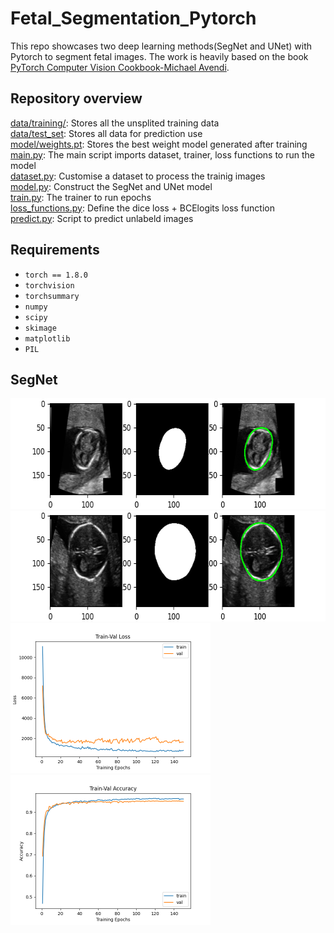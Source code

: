 # Fetal_Segmentation_Pytorch
This repo showcases two deep learning methods(SegNet and UNet) with Pytorch to segment fetal images. The work is heavily based on the book [
PyTorch Computer Vision Cookbook-Michael Avendi](https://www.packtpub.com/product/pytorch-computer-vision-cookbook/9781838644833).
## Repository overview
[data/training/](https://github.com/SimonZeng7108/Fetal_Segmentation_Pytorch/tree/main/data/training): Stores all the unsplited training data <br/>
[data/test_set](https://github.com/SimonZeng7108/Fetal_Segmentation_Pytorch/tree/main/data/test_set): Stores all data for prediction use <br/>
[model/weights.pt](https://github.com/SimonZeng7108/Fetal_Segmentation_Pytorch/blob/main/models/weights.pt): Stores the best weight model generated after training<br/>
[main.py](https://github.com/SimonZeng7108/Fetal_Segmentation_Pytorch/blob/main/main.py): The main script imports dataset, trainer, loss functions to run the model <br/>
[dataset.py](https://github.com/SimonZeng7108/Fetal_Segmentation_Pytorch/blob/main/dataset.py): Customise a dataset to process the trainig images <br/>
[model.py](https://github.com/SimonZeng7108/Fetal_Segmentation_Pytorch/blob/main/model.py): Construct the SegNet and UNet model <br/>
[train.py](https://github.com/SimonZeng7108/Fetal_Segmentation_Pytorch/blob/main/train.py): The trainer to run epochs <br/>
[loss_functions.py](https://github.com/SimonZeng7108/Fetal_Segmentation_Pytorch/blob/main/loss_functions.py): Define the dice loss + BCElogits loss function <br/>
[predict.py](https://github.com/SimonZeng7108/Fetal_Segmentation_Pytorch/blob/main/predict.py): Script to predict unlabeld images <br/>

## Requirements 
- `torch == 1.8.0`
- `torchvision`
- `torchsummary`
- `numpy`
- `scipy`
- `skimage`
- `matplotlib`
- `PIL`

## SegNet
<img src="https://github.com/SimonZeng7108/Fetal_Segmentation_Pytorch/blob/main/SegNet%20results/Demo_1.png" width="640" height="177">
<img src="https://github.com/SimonZeng7108/Fetal_Segmentation_Pytorch/blob/main/SegNet%20results/Demo_2.png" width="640" height="177"><br/>
<img src="https://github.com/SimonZeng7108/Fetal_Segmentation_Pytorch/blob/main/SegNet%20results/loss.png" width="320" height="240">
<img src="https://github.com/SimonZeng7108/Fetal_Segmentation_Pytorch/blob/main/SegNet%20results/acc.png" width="320" height="240"><br/>
